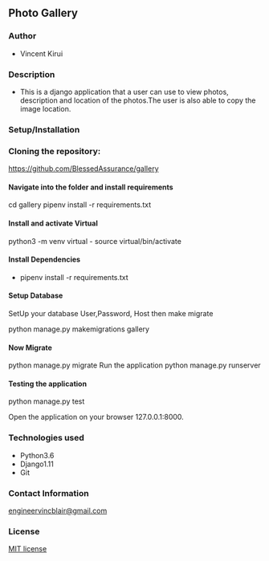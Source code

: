 ## Photo Gallery

### Author
- Vincent Kirui

### Description
- This is a django application that a user can use to view photos, description and location of the photos.The user is also able to copy the image location.

### Setup/Installation
### Cloning the repository:

 https://github.com/BlessedAssurance/gallery

#### Navigate into the folder and install requirements
cd gallery pipenv  install -r requirements.txt 

#### Install and activate Virtual
python3 -m venv virtual - source virtual/bin/activate  

#### Install Dependencies
- pipenv install -r requirements.txt 

#### Setup Database
SetUp your database User,Password, Host then make migrate

python manage.py makemigrations gallery

#### Now Migrate

python manage.py migrate 
Run the application
python manage.py runserver 

#### Testing the application
python manage.py test 

Open the application on your browser 127.0.0.1:8000.

### Technologies used
- Python3.6
- Django1.11
- Git

### Contact Information

engineervincblair@gmail.com 

### License

<a href="https://github.com/BlessedAssurance/gallery/blob/master/LICENSE">MIT license</a>

